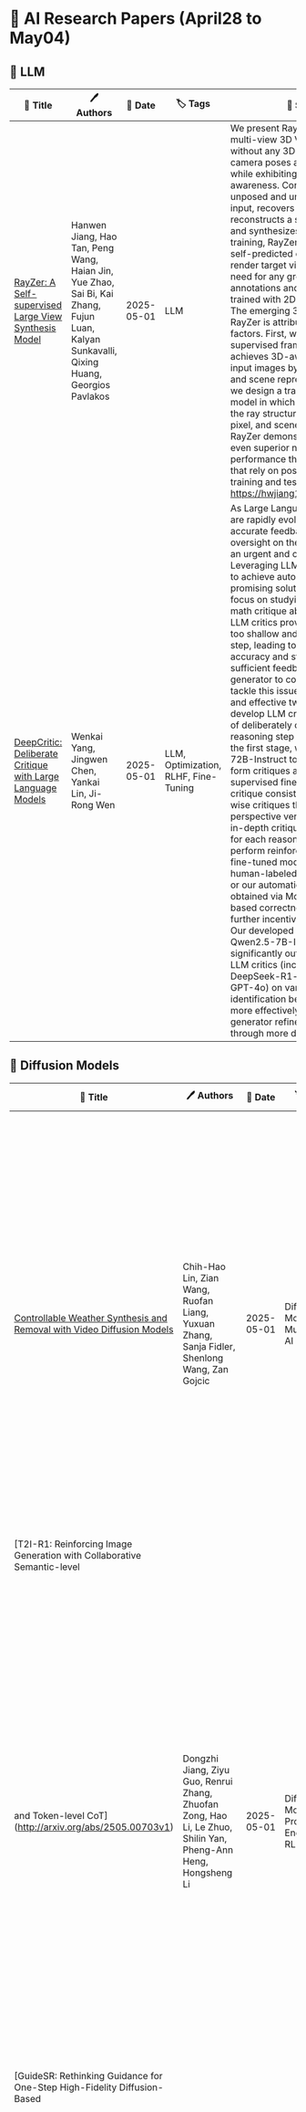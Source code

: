 # 📌 AI Research Papers (April28 to May04)

## 🔹 LLM

| 📄 Title | 🖊 Authors | 📅 Date | 🏷 Tags | 📜 Summary | 🔗 Link |
|---------|---------|---------|---------|---------|---------|
| [RayZer: A Self-supervised Large View Synthesis Model](http://arxiv.org/abs/2505.00702v1) | Hanwen Jiang, Hao Tan, Peng Wang, Haian Jin, Yue Zhao, Sai Bi, Kai Zhang, Fujun Luan, Kalyan Sunkavalli, Qixing Huang, Georgios Pavlakos | 2025-05-01 | LLM | We present RayZer, a self-supervised multi-view 3D Vision model trained without any 3D supervision, i.e., camera poses and scene geometry, while exhibiting emerging 3D awareness. Concretely, RayZer takes unposed and uncalibrated images as input, recovers camera parameters, reconstructs a scene representation, and synthesizes novel views. During training, RayZer relies solely on its self-predicted camera poses to render target views, eliminating the need for any ground-truth camera annotations and allowing RayZer to be trained with 2D image supervision. The emerging 3D awareness of RayZer is attributed to two key factors. First, we design a self-supervised framework, which achieves 3D-aware auto-encoding of input images by disentangling camera and scene representations. Second, we design a transformer-based model in which the only 3D prior is the ray structure, connecting camera, pixel, and scene simultaneously. RayZer demonstrates comparable or even superior novel view synthesis performance than ``oracle'' methods that rely on pose annotations in both training and testing. Project: https://hwjiang1510.github.io/RayZer/ | [🔗 Paper](http://arxiv.org/abs/2505.00702v1) |
| [DeepCritic: Deliberate Critique with Large Language Models](http://arxiv.org/abs/2505.00662v1) | Wenkai Yang, Jingwen Chen, Yankai Lin, Ji-Rong Wen | 2025-05-01 | LLM, Optimization, RLHF, Fine-Tuning | As Large Language Models (LLMs) are rapidly evolving, providing accurate feedback and scalable oversight on their outputs becomes an urgent and critical problem. Leveraging LLMs as critique models to achieve automated supervision is a promising solution. In this work, we focus on studying and enhancing the math critique ability of LLMs. Current LLM critics provide critiques that are too shallow and superficial on each step, leading to low judgment accuracy and struggling to offer sufficient feedback for the LLM generator to correct mistakes. To tackle this issue, we propose a novel and effective two-stage framework to develop LLM critics that are capable of deliberately critiquing on each reasoning step of math solutions. In the first stage, we utilize Qwen2.5-72B-Instruct to generate 4.5K long-form critiques as seed data for supervised fine-tuning. Each seed critique consists of deliberate step-wise critiques that includes multi-perspective verifications as well as in-depth critiques of initial critiques for each reasoning step. Then, we perform reinforcement learning on the fine-tuned model with either existing human-labeled data from PRM800K or our automatically annotated data obtained via Monte Carlo sampling-based correctness estimation, to further incentivize its critique ability. Our developed critique model built on Qwen2.5-7B-Instruct not only significantly outperforms existing LLM critics (including the same-sized DeepSeek-R1-distill models and GPT-4o) on various error identification benchmarks, but also more effectively helps the LLM generator refine erroneous steps through more detailed feedback. | [🔗 Paper](http://arxiv.org/abs/2505.00662v1) |
## 🔹 Diffusion Models

| 📄 Title | 🖊 Authors | 📅 Date | 🏷 Tags | 📜 Summary | 🔗 Link |
|---------|---------|---------|---------|---------|---------|
| [Controllable Weather Synthesis and Removal with Video Diffusion Models](http://arxiv.org/abs/2505.00704v1) | Chih-Hao Lin, Zian Wang, Ruofan Liang, Yuxuan Zhang, Sanja Fidler, Shenlong Wang, Zan Gojcic | 2025-05-01 | Diffusion Models, Multimodal AI | Generating realistic and controllable weather effects in videos is valuable for many applications. Physics-based weather simulation requires precise reconstructions that are hard to scale to in-the-wild videos, while current video editing often lacks realism and control. In this work, we introduce WeatherWeaver, a video diffusion model that synthesizes diverse weather effects -- including rain, snow, fog, and clouds -- directly into any input video without the need for 3D modeling. Our model provides precise control over weather effect intensity and supports blending various weather types, ensuring both realism and adaptability. To overcome the scarcity of paired training data, we propose a novel data strategy combining synthetic videos, generative image editing, and auto-labeled real-world videos. Extensive evaluations show that our method outperforms state-of-the-art methods in weather simulation and removal, providing high-quality, physically plausible, and scene-identity-preserving results over various real-world videos. | [🔗 Paper](http://arxiv.org/abs/2505.00704v1) |
| [T2I-R1: Reinforcing Image Generation with Collaborative Semantic-level
  and Token-level CoT](http://arxiv.org/abs/2505.00703v1) | Dongzhi Jiang, Ziyu Guo, Renrui Zhang, Zhuofan Zong, Hao Li, Le Zhuo, Shilin Yan, Pheng-Ann Heng, Hongsheng Li | 2025-05-01 | Diffusion Models, Prompt Engineering, RLHF | Recent advancements in large language models have demonstrated how chain-of-thought (CoT) and reinforcement learning (RL) can improve performance. However, applying such reasoning strategies to the visual generation domain remains largely unexplored. In this paper, we present T2I-R1, a novel reasoning-enhanced text-to-image generation model, powered by RL with a bi-level CoT reasoning process. Specifically, we identify two levels of CoT that can be utilized to enhance different stages of generation: (1) the semantic-level CoT for high-level planning of the prompt and (2) the token-level CoT for low-level pixel processing during patch-by-patch generation. To better coordinate these two levels of CoT, we introduce BiCoT-GRPO with an ensemble of generation rewards, which seamlessly optimizes both generation CoTs within the same training step. By applying our reasoning strategies to the baseline model, Janus-Pro, we achieve superior performance with 13% improvement on T2I-CompBench and 19% improvement on the WISE benchmark, even surpassing the state-of-the-art model FLUX.1. Code is available at: https://github.com/CaraJ7/T2I-R1 | [🔗 Paper](http://arxiv.org/abs/2505.00703v1) |
| [GuideSR: Rethinking Guidance for One-Step High-Fidelity Diffusion-Based
  Super-Resolution](http://arxiv.org/abs/2505.00687v1) | Aditya Arora, Zhengzhong Tu, Yufei Wang, Ruizheng Bai, Jian Wang, Sizhuo Ma | 2025-05-01 | Diffusion Models | In this paper, we propose GuideSR, a novel single-step diffusion-based image super-resolution (SR) model specifically designed to enhance image fidelity. Existing diffusion-based SR approaches typically adapt pre-trained generative models to image restoration tasks by adding extra conditioning on a VAE-downsampled representation of the degraded input, which often compromises structural fidelity. GuideSR addresses this limitation by introducing a dual-branch architecture comprising: (1) a Guidance Branch that preserves high-fidelity structures from the original-resolution degraded input, and (2) a Diffusion Branch, which a pre-trained latent diffusion model to enhance perceptual quality. Unlike conventional conditioning mechanisms, our Guidance Branch features a tailored structure for image restoration tasks, combining Full Resolution Blocks (FRBs) with channel attention and an Image Guidance Network (IGN) with guided attention. By embedding detailed structural information directly into the restoration pipeline, GuideSR produces sharper and more visually consistent results. Extensive experiments on benchmark datasets demonstrate that GuideSR achieves state-of-the-art performance while maintaining the low computational cost of single-step approaches, with up to 1.39dB PSNR gain on challenging real-world datasets. Our approach consistently outperforms existing methods across various reference-based metrics including PSNR, SSIM, LPIPS, DISTS and FID, further representing a practical advancement for real-world image restoration. | [🔗 Paper](http://arxiv.org/abs/2505.00687v1) |
| [The local coupling of noise technique and its application to lower error
  bounds for strong approximation of SDEs with irregular coefficients](http://arxiv.org/abs/2505.00656v1) | Simon Ellinger | 2025-05-01 | Diffusion Models | In recent years, interest in approximation methods for stochastic differential equations (SDEs) with non-Lipschitz continuous coefficients has increased. We show lower bounds for the $L^p$-error of such methods in the case of approximation at a single point in time or globally in time. On the one hand, we show that for a large class of piecewise Lipschitz continuous drifts and non-additive diffusions the best possible $L^p$-error rate for final time approximation that can be achieved by any method based on finitely many evaluations of the driving Brownian motion is at most $3/4$, which was previously known only for additive diffusions. Moreover, we show that the best $L^p$-error rate for global approximation that can be achieved by any method based on finitely many evaluations of the driving Brownian motion is at most $1/2$ when the drift is locally bounded and the diffusion is locally Lipschitz continuous.   For the derivation of the lower bounds we introduce a new method of proof: the local coupling of noise technique. Using this technique when approximating a solution $X$ of the SDE at the final time, a lower bound for the $L^p$-error of any approximation method based on evaluations of the driving Brownian motion at the points $t_1 < \dots < t_n$ can be determined by the $L^p$-distances of solutions of the same SDE on $[t_{i-1}, t_i]$ with initial values $X_{t_{i-1}}$ and driving Brownian motions that are coupled at $t_{i-1}, t_i$ and independent, conditioned on the values of the Brownian motion at $t_{i-1}, t_i$. | [🔗 Paper](http://arxiv.org/abs/2505.00656v1) |
## 🔹 Multimodal AI

| 📄 Title | 🖊 Authors | 📅 Date | 🏷 Tags | 📜 Summary | 🔗 Link |
|---------|---------|---------|---------|---------|---------|
| [Robotic Visual Instruction](http://arxiv.org/abs/2505.00693v1) | Yanbang Li, Ziyang Gong, Haoyang Li, Haoyang Li, Xiaoqi Huang, Haolan Kang, Guangping Bai, Xianzheng Ma | 2025-05-01 | Multimodal AI | Recently, natural language has been the primary medium for human-robot interaction. However, its inherent lack of spatial precision for robotic control introduces challenges such as ambiguity and verbosity. To address these limitations, we introduce the Robotic Visual Instruction (RoVI), a novel paradigm to guide robotic tasks through an object-centric, hand-drawn symbolic representation. RoVI effectively encodes spatial-temporal information into human-interpretable visual instructions through 2D sketches, utilizing arrows, circles, colors, and numbers to direct 3D robotic manipulation. To enable robots to understand RoVI better and generate precise actions based on RoVI, we present Visual Instruction Embodied Workflow (VIEW), a pipeline formulated for RoVI-conditioned policies. This approach leverages Vision-Language Models (VLMs) to interpret RoVI inputs, decode spatial and temporal constraints from 2D pixel space via keypoint extraction, and then transform them into executable 3D action sequences. We additionally curate a specialized dataset of 15K instances to fine-tune small VLMs for edge deployment, enabling them to effectively learn RoVI capabilities. Our approach is rigorously validated across 11 novel tasks in both real and simulated environments, demonstrating significant generalization capability. Notably, VIEW achieves an 87.5% success rate in real-world scenarios involving unseen tasks that feature multi-step actions, with disturbances, and trajectory-following requirements. Code and Datasets in this paper will be released soon. | [🔗 Paper](http://arxiv.org/abs/2505.00693v1) |
## 🔹 Optimization

| 📄 Title | 🖊 Authors | 📅 Date | 🏷 Tags | 📜 Summary | 🔗 Link |
|---------|---------|---------|---------|---------|---------|
| [Physical Limits and Optimal Synthesis of Beyond Diagonal Anomalous
  Scatterers](http://arxiv.org/abs/2505.00691v1) | Mats Gustafsson | 2025-05-01 | Optimization | Realizing metasurfaces for anomalous scattering is fundamental to designing reflector arrays, reconfigurable intelligent surfaces, and metasurface antennas. However, the basic cost of steering scattering into non-specular directions is not fully understood. This paper derives tight physical bounds on anomalous scattering using antenna array systems equipped with non-local matching networks. The matching networks are explicitly synthesized based on the solutions of the optimization problems that define these bounds. Furthermore, we analyze fundamental limits for metasurface antennas implemented with metallic and dielectric materials exhibiting minimal loss within a finite design region. The results reveal a typical 6dB reduction in bistatic radar cross section (RCS) in anomalous directions compared to the forward direction. Numerical examples complement the theory and illustrate the inherent cost of achieving anomalous scattering relative to forward or specular scattering for canonical configurations. | [🔗 Paper](http://arxiv.org/abs/2505.00691v1) |
| [Multi-Constraint Safe Reinforcement Learning via Closed-form Solution
  for Log-Sum-Exp Approximation of Control Barrier Functions](http://arxiv.org/abs/2505.00671v1) | Chenggang Wang, Xinyi Wang, Yutong Dong, Lei Song, Xinping Guan | 2025-05-01 | Optimization, RLHF | The safety of training task policies and their subsequent application using reinforcement learning (RL) methods has become a focal point in the field of safe RL. A central challenge in this area remains the establishment of theoretical guarantees for safety during both the learning and deployment processes. Given the successful implementation of Control Barrier Function (CBF)-based safety strategies in a range of control-affine robotic systems, CBF-based safe RL demonstrates significant promise for practical applications in real-world scenarios. However, integrating these two approaches presents several challenges. First, embedding safety optimization within the RL training pipeline requires that the optimization outputs be differentiable with respect to the input parameters, a condition commonly referred to as differentiable optimization, which is non-trivial to solve. Second, the differentiable optimization framework confronts significant efficiency issues, especially when dealing with multi-constraint problems. To address these challenges, this paper presents a CBF-based safe RL architecture that effectively mitigates the issues outlined above. The proposed approach constructs a continuous AND logic approximation for the multiple constraints using a single composite CBF. By leveraging this approximation, a close-form solution of the quadratic programming is derived for the policy network in RL, thereby circumventing the need for differentiable optimization within the end-to-end safe RL pipeline. This strategy significantly reduces computational complexity because of the closed-form solution while maintaining safety guarantees. Simulation results demonstrate that, in comparison to existing approaches relying on differentiable optimization, the proposed method significantly reduces training computational costs while ensuring provable safety throughout the training process. | [🔗 Paper](http://arxiv.org/abs/2505.00671v1) |
| [TumorTwin: A python framework for patient-specific digital twins in
  oncology](http://arxiv.org/abs/2505.00670v1) | Michael Kapteyn, Anirban Chaudhuri, Ernesto A. B. F. Lima, Graham Pash, Rafael Bravo, Karen Willcox, Thomas E. Yankeelov, David A. Hormuth II | 2025-05-01 | Optimization | Background: Advances in the theory and methods of computational oncology have enabled accurate characterization and prediction of tumor growth and treatment response on a patient-specific basis. This capability can be integrated into a digital twin framework in which bi-directional data-flow between the physical tumor and the digital tumor facilitate dynamic model re-calibration, uncertainty quantification, and clinical decision-support via recommendation of optimal therapeutic interventions. However, many digital twin frameworks rely on bespoke implementations tailored to each disease site, modeling choice, and algorithmic implementation.   Findings: We present TumorTwin, a modular software framework for initializing, updating, and leveraging patient-specific cancer tumor digital twins. TumorTwin is publicly available as a Python package, with associated documentation, datasets, and tutorials. Novel contributions include the development of a patient-data structure adaptable to different disease sites, a modular architecture to enable the composition of different data, model, solver, and optimization objects, and CPU- or GPU-parallelized implementations of forward model solves and gradient computations. We demonstrate the functionality of TumorTwin via an in silico dataset of high-grade glioma growth and response to radiation therapy.   Conclusions: The TumorTwin framework enables rapid prototyping and testing of image-guided oncology digital twins. This allows researchers to systematically investigate different models, algorithms, disease sites, or treatment decisions while leveraging robust numerical and computational infrastructure. | [🔗 Paper](http://arxiv.org/abs/2505.00670v1) |
| [Deep Reinforcement Learning for Urban Air Quality Management:
  Multi-Objective Optimization of Pollution Mitigation Booth Placement in
  Metropolitan Environments](http://arxiv.org/abs/2505.00668v1) | Kirtan Rajesh, Suvidha Rupesh Kumar | 2025-05-01 | Optimization, RLHF, Training & Evaluation | Urban air pollution remains a pressing global concern, particularly in densely populated and traffic-intensive metropolitan areas like Delhi, where exposure to harmful pollutants severely impacts public health. Delhi, being one of the most polluted cities globally, experiences chronic air quality issues due to vehicular emissions, industrial activities, and construction dust, which exacerbate its already fragile atmospheric conditions. Traditional pollution mitigation strategies, such as static air purifying installations, often fail to maximize their impact due to suboptimal placement and limited adaptability to dynamic urban environments. This study presents a novel deep reinforcement learning (DRL) framework to optimize the placement of air purification booths to improve the air quality index (AQI) in the city of Delhi. We employ Proximal Policy Optimization (PPO), a state-of-the-art reinforcement learning algorithm, to iteratively learn and identify high-impact locations based on multiple spatial and environmental factors, including population density, traffic patterns, industrial influence, and green space constraints. Our approach is benchmarked against conventional placement strategies, including random and greedy AQI-based methods, using multi-dimensional performance evaluation metrics such as AQI improvement, spatial coverage, population and traffic impact, and spatial entropy. Experimental results demonstrate that the RL-based approach outperforms baseline methods by achieving a balanced and effective distribution of air purification infrastructure. Notably, the DRL framework achieves an optimal trade-off between AQI reduction and high-coverage deployment, ensuring equitable environmental benefits across urban regions. The findings underscore the potential of AI-driven spatial optimization in advancing smart city initiatives and data-driven urban air quality management. | [🔗 Paper](http://arxiv.org/abs/2505.00668v1) |
| [Wasserstein Policy Optimization](http://arxiv.org/abs/2505.00663v1) | David Pfau, Ian Davies, Diana Borsa, Joao G. M. Araujo, Brendan Tracey, Hado van Hasselt | 2025-05-01 | Optimization, RLHF | We introduce Wasserstein Policy Optimization (WPO), an actor-critic algorithm for reinforcement learning in continuous action spaces. WPO can be derived as an approximation to Wasserstein gradient flow over the space of all policies projected into a finite-dimensional parameter space (e.g., the weights of a neural network), leading to a simple and completely general closed-form update. The resulting algorithm combines many properties of deterministic and classic policy gradient methods. Like deterministic policy gradients, it exploits knowledge of the gradient of the action-value function with respect to the action. Like classic policy gradients, it can be applied to stochastic policies with arbitrary distributions over actions -- without using the reparameterization trick. We show results on the DeepMind Control Suite and a magnetic confinement fusion task which compare favorably with state-of-the-art continuous control methods. | [🔗 Paper](http://arxiv.org/abs/2505.00663v1) |
| [On the generalization of language models from in-context learning and
  finetuning: a controlled study](http://arxiv.org/abs/2505.00661v1) | Andrew K. Lampinen, Arslan Chaudhry, Stephanie C. Y. Chan, Cody Wild, Diane Wan, Alex Ku, Jörg Bornschein, Razvan Pascanu, Murray Shanahan, James L. McClelland | 2025-05-01 | Optimization, Training & Evaluation | Large language models exhibit exciting capabilities, yet can show surprisingly narrow generalization from finetuning -- from failing to generalize to simple reversals of relations they are trained on, to missing logical deductions that can be made from trained information. These failures to generalize from fine-tuning can hinder practical application of these models. However, language models' in-context learning shows different inductive biases, and can generalize better in some of these cases. Here, we explore these differences in generalization between in-context- and fine-tuning-based learning. To do so, we constructed several novel datasets to evaluate and improve models' ability to generalize from finetuning data. The datasets are constructed to isolate the knowledge in the dataset from that in pretraining, to create clean tests of generalization. We expose pretrained large models to controlled subsets of the information in these datasets -- either in context, or through fine-tuning -- and evaluate their performance on test sets that require various types of generalization. We find overall that in data-matched settings, in-context learning can generalize more flexibly than fine-tuning (though we also find some qualifications of prior findings, such as cases when fine-tuning can generalize to reversals embedded in a larger structure of knowledge). We build on these findings to propose a method to enable improved generalization from fine-tuning: adding in-context inferences to finetuning data. We show that this method improves generalization across various splits of our datasets and other benchmarks. Our results have implications for understanding the inductive biases of different modes of learning in language models, and practically improving their performance. | [🔗 Paper](http://arxiv.org/abs/2505.00661v1) |
| [RIS Partitioning and User Clustering for Resilient Non-Orthogonal
  Multiple Access UAV Networks](http://arxiv.org/abs/2505.00658v1) | Mohammed Saif, Shahrokh Valaee | 2025-05-01 | Optimization | The integration of reconfigurable intelligent surfaces (RISs) and unmanned aerial vehicles (UAVs) has emerged as a promising solution for enhancing connectivity in future wireless networks. This paper designs well-connected and resilient UAV networks by deploying and virtually partitioning multiple RISs to create multiple RIS-aided links, focusing on a link-layer perspective. The RIS-aided links are created to connect user equipment (UE) to blocked and reliable UAVs, where multiple UEs can transmit to same UAV via RIS using non-orthogonal multiple access (NOMA), granting access to UEs and maximizing network connectivity. We first derive exact and approximated closed-form expressions for signal-to-interference plus noise ratio (SINR) based on aligned and non-aligned RIS-aided beams. Then, we propose to formulate the problem of maximizing network connectivity that jointly considers (i) UE NOMA clustering, (ii) RIS-aided link selection, and (ii) virtual RIS partitioning. This problem is a computationally expensive combinatorial optimization. To tackle this problem, a two-step iterative approach, called RIS-aided NOMA, is proposed. In the first step, the UEs are clustered to the RISs according to their channel gains, while UAVs are associated to those generated clusters based on their reliability, which measures the criticality of UAVs. The second step optimally partitions the RISs to support each of the cluster members. In this step, we derive the closed-form equations for the optimal partitioning of RISs within the clusters. Simulation results demonstrate that the proposed RIS-aided NOMA yields a gain of 30% to 40%, respectively, compared to UAV traditional scheme. The finding emphasizes the potential of integrating RIS with UAV communications as a robust and reliable connectivity solution for future wireless communication systems. | [🔗 Paper](http://arxiv.org/abs/2505.00658v1) |
## 🔹 Scaling Laws

| 📄 Title | 🖊 Authors | 📅 Date | 🏷 Tags | 📜 Summary | 🔗 Link |
|---------|---------|---------|---------|---------|---------|
| [Visual Test-time Scaling for GUI Agent Grounding](http://arxiv.org/abs/2505.00684v1) | Tiange Luo, Lajanugen Logeswaran, Justin Johnson, Honglak Lee | 2025-05-01 | Scaling Laws | We introduce RegionFocus, a visual test-time scaling approach for Vision Language Model Agents. Understanding webpages is challenging due to the visual complexity of GUI images and the large number of interface elements, making accurate action selection difficult. Our approach dynamically zooms in on relevant regions, reducing background clutter and improving grounding accuracy. To support this process, we propose an image-as-map mechanism that visualizes key landmarks at each step, providing a transparent action record and enables the agent to effectively choose among action candidates. Even with a simple region selection strategy, we observe significant performance gains of 28+\% on Screenspot-pro and 24+\% on WebVoyager benchmarks on top of two state-of-the-art open vision language model agents, UI-TARS and Qwen2.5-VL, highlighting the effectiveness of visual test-time scaling in interactive settings. We achieve a new state-of-the-art grounding performance of 61.6\% on the ScreenSpot-Pro benchmark by applying RegionFocus to a Qwen2.5-VL-72B model. Our code will be released publicly at https://github.com/tiangeluo/RegionFocus. | [🔗 Paper](http://arxiv.org/abs/2505.00684v1) |
## 🔹 Training & Evaluation

| 📄 Title | 🖊 Authors | 📅 Date | 🏷 Tags | 📜 Summary | 🔗 Link |
|---------|---------|---------|---------|---------|---------|
| [Comprehensive Study on Heisenberg-limited Quantum Algorithms for
  Multiple Observables Estimation](http://arxiv.org/abs/2505.00698v2) | Yuki Koizumi, Kaito Wada, Wataru Mizukami, Nobuyuki Yoshioka | 2025-05-01 | Training & Evaluation, Scaling Laws | In the accompanying paper of arXiv:2505.00697, we have presented a generalized scheme of adaptive quantum gradient estimation (QGE) algorithm, and further proposed two practical variants which not only achieve doubly quantum enhancement in query complexity regarding estimation precision and number of observables, but also enable minimal cost to estimate $k$-RDMs in fermionic systems among existing quantum algorithms. Here, we provide full descriptions on the algorithm, and provide theoretical guarantee for the estimation precision in terms of the root mean squared error. Furthermore, we analyze the performance of the quantum amplitude estimation algorithm, another variant of the Heisenberg-limited scaling algorithm, and show how the estimation error is minimized under the circuit structure that resembles the phase estimation algorithm. We finally describe the details for the numerical evaluation of the query complexity of the Heisenberg-limited algorithms and sampling-based methods to make a thorough comparison in the task of estimating fermionic $k$-RDMs. | [🔗 Paper](http://arxiv.org/abs/2505.00698v2) |
## 🔹 Model Evaluation

| 📄 Title | 🖊 Authors | 📅 Date | 🏷 Tags | 📜 Summary | 🔗 Link |
|---------|---------|---------|---------|---------|---------|
| [MINERVA: Evaluating Complex Video Reasoning](http://arxiv.org/abs/2505.00681v1) | Arsha Nagrani, Sachit Menon, Ahmet Iscen, Shyamal Buch, Ramin Mehran, Nilpa Jha, Anja Hauth, Yukun Zhu, Carl Vondrick, Mikhail Sirotenko, Cordelia Schmid, Tobias Weyand | 2025-05-01 | Model Evaluation, Training & Evaluation, Multimodal AI | Multimodal LLMs are turning their focus to video benchmarks, however most video benchmarks only provide outcome supervision, with no intermediate or interpretable reasoning steps. This makes it challenging to assess if models are truly able to combine perceptual and temporal information to reason about videos, or simply get the correct answer by chance or by exploiting linguistic biases. To remedy this, we provide a new video reasoning dataset called MINERVA for modern multimodal models. Each question in the dataset comes with 5 answer choices, as well as detailed, hand-crafted reasoning traces. Our dataset is multimodal, diverse in terms of video domain and length, and consists of complex multi-step questions. Extensive benchmarking shows that our dataset provides a challenge for frontier open-source and proprietary models. We perform fine-grained error analysis to identify common failure modes across various models, and create a taxonomy of reasoning errors. We use this to explore both human and LLM-as-a-judge methods for scoring video reasoning traces, and find that failure modes are primarily related to temporal localization, followed by visual perception errors, as opposed to logical or completeness errors. The dataset, along with questions, answer candidates and reasoning traces will be publicly available under https://github.com/google-deepmind/neptune?tab=readme-ov-file\#minerva. | [🔗 Paper](http://arxiv.org/abs/2505.00681v1) |
## 🔹 Responsible AI

| 📄 Title | 🖊 Authors | 📅 Date | 🏷 Tags | 📜 Summary | 🔗 Link |
|---------|---------|---------|---------|---------|---------|
| [On the Importance of Gaussianizing Representations](http://arxiv.org/abs/2505.00685v1) | Daniel Eftekhari, Vardan Papyan | 2025-05-01 | Responsible AI, Model Evaluation | The normal distribution plays a central role in information theory - it is at the same time the best-case signal and worst-case noise distribution, has the greatest representational capacity of any distribution, and offers an equivalence between uncorrelatedness and independence for joint distributions. Accounting for the mean and variance of activations throughout the layers of deep neural networks has had a significant effect on facilitating their effective training, but seldom has a prescription for precisely what distribution these activations should take, and how this might be achieved, been offered. Motivated by the information-theoretic properties of the normal distribution, we address this question and concurrently present normality normalization: a novel normalization layer which encourages normality in the feature representations of neural networks using the power transform and employs additive Gaussian noise during training. Our experiments comprehensively demonstrate the effectiveness of normality normalization, in regards to its generalization performance on an array of widely used model and dataset combinations, its strong performance across various common factors of variation such as model width, depth, and training minibatch size, its suitability for usage wherever existing normalization layers are conventionally used, and as a means to improving model robustness to random perturbations. | [🔗 Paper](http://arxiv.org/abs/2505.00685v1) |
| [Linear Parameter Varying Attitude Control For CubeSats Using
  Electrospray Thrusters](http://arxiv.org/abs/2505.00677v1) | Felix Biertümpfel, Emily Burgin, Hanna-Lee Harjono, Paulo Lozano, Harald Pfifer | 2025-05-01 | Responsible AI, Model Evaluation | This paper proposes the design of a single linear parameter-varying (LPV) controller for the attitude control of CubeSats using electro spray thrusters. CubeSat attitude control based on electro spray thrusters faces two main challenges. Firstly, the thruster can only generate a small control torque leading to easily saturating the actuation system. Secondly, CubeSats need to operate multiple different maneuvers from large to small slews to pointing tasks. LPV control is ideally suitable to address these challenges. The proposed design follows a mixed-sensitivity control scheme. The parameter-varying weights depend on the attitude error and are derived from the performance and robustness requirements of individual typical CubeSat maneuvers. The controller is synthesized by minimizing the induced L2-norm of the closed-loop interconnections between the controller and weighted plant. The performance and robustness of the controller is demonstrated on a simulation of the MIT Space Propulsion Lab's Magnetic Levitation CubeSat Testbed. | [🔗 Paper](http://arxiv.org/abs/2505.00677v1) |
| [Joint inference for gravitational wave signals and glitches using a
  data-informed glitch model](http://arxiv.org/abs/2505.00657v1) | Ann-Kristin Malz, John Veitch | 2025-05-01 | Responsible AI, Model Evaluation | Gravitational wave data are often contaminated by non-Gaussian noise transients, glitches, which can bias the inference of astrophysical signal parameters. Traditional approaches either subtract glitches in a pre-processing step, or a glitch model can be included from an agnostic wavelet basis (e.g. BayesWave). In this work, we introduce a machine-learning-based approach to build a parameterised model of glitches. We train a normalising flow on known glitches from the Gravity Spy catalogue, constructing an informative prior on the glitch model. By incorporating this model into the Bayesian inference analysis with Bilby, we estimate glitch and signal parameters simultaneously. We demonstrate the performance of our method through bias reduction, glitch identification and Bayesian model selection on real glitches. Our results show that this approach effectively removes glitches from the data, significantly improving source parameter estimation and reducing bias. | [🔗 Paper](http://arxiv.org/abs/2505.00657v1) |
## 🔹 Autonomous Agents

| 📄 Title | 🖊 Authors | 📅 Date | 🏷 Tags | 📜 Summary | 🔗 Link |
|---------|---------|---------|---------|---------|---------|
| [Towards Autonomous Micromobility through Scalable Urban Simulation](http://arxiv.org/abs/2505.00690v1) | Wayne Wu, Honglin He, Chaoyuan Zhang, Jack He, Seth Z. Zhao, Ran Gong, Quanyi Li, Bolei Zhou | 2025-05-01 | Autonomous Agents, Scaling Laws | Micromobility, which utilizes lightweight mobile machines moving in urban public spaces, such as delivery robots and mobility scooters, emerges as a promising alternative to vehicular mobility. Current micromobility depends mostly on human manual operation (in-person or remote control), which raises safety and efficiency concerns when navigating busy urban environments full of unpredictable obstacles and pedestrians. Assisting humans with AI agents in maneuvering micromobility devices presents a viable solution for enhancing safety and efficiency. In this work, we present a scalable urban simulation solution to advance autonomous micromobility. First, we build URBAN-SIM - a high-performance robot learning platform for large-scale training of embodied agents in interactive urban scenes. URBAN-SIM contains three critical modules: Hierarchical Urban Generation pipeline, Interactive Dynamics Generation strategy, and Asynchronous Scene Sampling scheme, to improve the diversity, realism, and efficiency of robot learning in simulation. Then, we propose URBAN-BENCH - a suite of essential tasks and benchmarks to gauge various capabilities of the AI agents in achieving autonomous micromobility. URBAN-BENCH includes eight tasks based on three core skills of the agents: Urban Locomotion, Urban Navigation, and Urban Traverse. We evaluate four robots with heterogeneous embodiments, such as the wheeled and legged robots, across these tasks. Experiments on diverse terrains and urban structures reveal each robot's strengths and limitations. | [🔗 Paper](http://arxiv.org/abs/2505.00690v1) |
## 🔹 Security & Adversarial ML

| 📄 Title | 🖊 Authors | 📅 Date | 🏷 Tags | 📜 Summary | 🔗 Link |
|---------|---------|---------|---------|---------|---------|
| [The Architecture Tradeoff and Risk Analysis Framework (ATRAF): A Unified
  Approach for Evaluating Software Architectures, Reference Architectures, and
  Architectural Frameworks](http://arxiv.org/abs/2505.00688v1) | Amine Ben Hassouna | 2025-05-01 | Security & Adversarial ML, Training & Evaluation | Modern software systems are guided by hierarchical architectural concepts -- software architectures, reference architectures, and architectural frameworks -- each operating at a distinct level of abstraction. These artifacts promote reuse, scalability, and consistency, but also embed tradeoffs that shape critical quality attributes such as modifiability, performance, and security. Existing evaluation methods, such as the Architecture Tradeoff Analysis Method (ATAM), focus on system-specific architectures and are not designed to address the broader generality and variability of higher-level architectural forms. To close this gap, we introduce the Architecture Tradeoff and Risk Analysis Framework (ATRAF) -- a unified, scenario-driven framework for evaluating tradeoffs and risks across architectural levels. ATRAF encompasses three methods: the Architecture Tradeoff and Risk Analysis Method (ATRAM), extending ATAM with enhanced risk identification for concrete systems; the Reference Architecture Tradeoff and Risk Analysis Method (RATRAM), adapting ATRAM to the evaluation of domain-level reference architectures; and the Architectural Framework Tradeoff and Risk Analysis Method (AFTRAM), supporting the evaluation of architectural frameworks that guide entire system families. All three methods follow an iterative spiral process that enables the identification of sensitivities, tradeoffs, and risks while supporting continuous refinement of architectural artifacts. We demonstrate ATRAF through progressively abstracted examples derived from the Remote Temperature Sensor (RTS) case, originally introduced in the ATAM literature. ATRAF equips architects, reference modelers, and framework designers with a practical, systematic approach for analyzing design alternatives and managing quality attribute tradeoffs early in the lifecycle and across all levels of architectural abstraction. | [🔗 Paper](http://arxiv.org/abs/2505.00688v1) |
| [Key exchange protocol based on circulant matrix action over
  congruence-simple semiring](http://arxiv.org/abs/2505.00664v1) | Alvaro Otero Sanchez | 2025-05-01 | Security & Adversarial ML | We present a new key exchange protocol based on circulant matrices acting on matrices over a congruence-simple semiring. We describe how to compute matrices with the necessary properties for the implementation of the protocol. Additionally, we provide an analysis of its computational cost and its security against known attacks. | [🔗 Paper](http://arxiv.org/abs/2505.00664v1) |
## 🔹 General AI

| 📄 Title | 🖊 Authors | 📅 Date | 🏷 Tags | 📜 Summary | 🔗 Link |
|---------|---------|---------|---------|---------|---------|
| [A log-depth in-place quantum Fourier transform that rarely needs
  ancillas](http://arxiv.org/abs/2505.00701v1) | Gregory D. Kahanamoku-Meyer, John Blue, Thiago Bergamaschi, Craig Gidney, Isaac L. Chuang | 2025-05-01 | General AI | When designing quantum circuits for a given unitary, it can be much cheaper to achieve a good approximation on most inputs than on all inputs. In this work we formalize this idea, and propose that such "optimistic quantum circuits" are often sufficient in the context of larger quantum algorithms. For the rare algorithm in which a subroutine needs to be a good approximation on all inputs, we provide a reduction which transforms optimistic circuits into general ones. Applying these ideas, we build an optimistic circuit for the in-place quantum Fourier transform (QFT). Our circuit has depth $O(\log (n / \epsilon))$ for tunable error parameter $\epsilon$, uses $n$ total qubits, i.e. no ancillas, is logarithmically local for input qubits arranged in 1D, and is measurement-free. The circuit's error is bounded by $\epsilon$ on all input states except an $O(\epsilon)$-sized fraction of the Hilbert space. The circuit is also rather simple and thus may be practically useful. Combined with recent QFT-based fast arithmetic constructions [arXiv:2403.18006], the optimistic QFT yields factoring circuits of nearly linear depth using only $2n + O(n/\log n)$ total qubits. Applying our reduction technique, we also construct the first approximate QFT to achieve the asymptotically optimal depth of $O(\log (n/\epsilon))$ with a sublinear number of ancilla qubits, well-controlled error on all inputs, and no intermediate measurements. | [🔗 Paper](http://arxiv.org/abs/2505.00701v1) |
| [Luminosity Function of collapsar Gamma-Ray Bursts:the Progenitor of Long
  Gamma-Ray Bursts Is Not Singular](http://arxiv.org/abs/2505.00700v1) | Yan-Kun Qu, Zhong-Xiao Man, Shuang-Xi Yi, Yu-Peng Yang | 2025-05-01 | General AI | Gamma-ray bursts (GRBs) are powerful probes of the high-redshift universe. However, the proportion of collapsar GRBs among long GRBs and their event rate relative to the star formation rate (SFR) remain contentious issues. We assume that long GRBs with $z\geq 2$ are all collapsar GRBs and construct the luminosity function using a high-redshift sample from the Swift satellite spanning 2004 to 2019. We model the luminosity function with a broken power-law form and consider three scenarios: no evolution, luminosity evolution, and density evolution. Our results are as follows: 1) The no-evolution model can be ruled out. 2) The fitting results indicate that to adequately explain the observations, a significant redshift evolution in either luminosity (evolution index $\delta = 1.54^{+0.21}_{-0.22}$) or density ($\delta = 2.09^{+0.29}_{-0.26}$) is required. This excludes the possibility that the evolution of long GRBs with redshift is due to contamination from non-collapsar GRBs. 3) The luminosity evolution model predicts that the number of collapsar GRBs with $z<2$ and $P \geq 1 \, \text{ph} \, \text{cm}^{-2} \, \text{s}^{-1}$ is 138.6, accounting for 82.5% of the observed long GRBs with $z<2$ and $P \geq 1 \, \text{ph} \, \text{cm}^{-2} \, \text{s}^{-1}$. The density evolution model predicts that the number of collapsar GRBs with $z<2$ and $P \geq 1 \, \text{ph} \, \text{cm}^{-2} \, \text{s}^{-1}$ is 80.2, accounting for 47.7% of the observation. Regardless of the model, a substantial portion of the long GRBs are not collapsar GRBs. | [🔗 Paper](http://arxiv.org/abs/2505.00700v1) |
| [Polynomial and rational matrices with the invariant rational functions
  and the four sequences of minimal indices prescribed](http://arxiv.org/abs/2505.00699v1) | Itziar Baragaña, Froilán M. Dopico, Silvia Marcaida, Alicia Roca | 2025-05-01 | General AI | The complete eigenstructure, or structural data, of a rational matrix $R(s)$ is comprised by its invariant rational functions, both finite and at infinity, which in turn determine its finite and infinite pole and zero structures, respectively, and by the minimal indices of its left and right null spaces. These quantities arise in many applications and have been thoroughly studied in numerous references. However, other two fundamental subspaces of $R(s)$ in contrast have received much less attention: the column and row spaces, which also have their associated minimal indices. This work solves the problems of finding necessary and sufficient conditions for the existence of rational matrices in two scenarios: (a) when the invariant rational functions and the minimal indices of the column and row spaces are prescribed, and (b) when the complete eigenstructure together with the minimal indices of the column and row spaces are prescribed. The particular, but extremely important, cases of these problems for polynomial matrices are solved first and are the main tool for solving the general problems. The results in this work complete and non-trivially extend the necessary and sufficient conditions recently obtained for the existence of polynomial and rational matrices when only the complete eigenstructure is prescribed. | [🔗 Paper](http://arxiv.org/abs/2505.00699v1) |
| [Faster Quantum Algorithm for Multiple Observables Estimation in
  Fermionic Problems](http://arxiv.org/abs/2505.00697v2) | Yuki Koizumi, Kaito Wada, Wataru Mizukami, Nobuyuki Yoshioka | 2025-05-01 | General AI | Achieving quantum advantage in efficiently estimating collective properties of quantum many-body systems remains a fundamental goal in quantum computing. While the quantum gradient estimation (QGE) algorithm has been shown to achieve doubly quantum enhancement in the precision and the number of observables, it remains unclear whether one benefits in practical applications. In this work, we present a generalized framework of adaptive QGE algorithm, and further propose two variants which enable us to estimate the collective properties of fermionic systems using the smallest cost among existing quantum algorithms. The first method utilizes the symmetry inherent in the target state, and the second method enables estimation in a single-shot manner using the parallel scheme. We show that our proposal offers a quadratic speedup compared with prior QGE algorithms in the task of fermionic partial tomography for systems with limited particle numbers. Furthermore, we provide the numerical demonstration that, for a problem of estimating fermionic 2-RDMs, our proposals improve the number of queries to the target state preparation oracle by a factor of 100 for the nitrogenase FeMo cofactor and by a factor of 500 for Fermi-Hubbard model of 100 sites. | [🔗 Paper](http://arxiv.org/abs/2505.00697v2) |
| [On the Beilinson-Bloch conjecture over function fields](http://arxiv.org/abs/2505.00696v1) | Matt Broe | 2025-05-01 | General AI | Let k be a field and X a smooth projective variety over k. When k is a number field, the Beilinson--Bloch conjecture relates the ranks of the Chow groups of X to the order of vanishing of certain L-functions. We consider the same conjecture when k is a global function field, and give a criterion for the conjecture to hold for X, extending an earlier result of Jannsen. As an application, we provide a new proof of a theorem of Geisser connecting the Tate conjecture over finite fields and the Birch and Swinnerton-Dyer conjecture over function fields. We then prove the Tate conjecture for a product of a smooth projective curve with a power of a CM elliptic curve over any finitely generated field, and thus deduce special cases of the Beilinson--Bloch conjecture. In the process we obtain a conditional answer to a question of Moonen on the Chow groups of powers of ordinary CM elliptic curves over arbitrary fields. | [🔗 Paper](http://arxiv.org/abs/2505.00696v1) |
| [Simple Holography in General Spacetimes](http://arxiv.org/abs/2505.00695v1) | Raphael Bousso, Elisa Tabor | 2025-05-01 | General AI | The simple or "outermost" wedge in AdS is the portion of the entanglement wedge that can be reconstructed with sub-exponential effort from CFT data. Here we furnish a definition in arbitrary spacetimes: given an input wedge $a$ analogous to a CFT boundary region, the simple wedge $z(a)$ is the largest wedge accessible by a "zigzag," a certain sequence of antinormal light-sheets. We show that $z(a)$ is a throat, and that it is contained in every other throat. This implies that $z(a)$ is unique; that it is contained in the generalized entanglement wedge; and that it reduces to the AdS prescription as a special case.   The zigzag explicitly constructs a preferred Cauchy slice that renders the simple wedge accessible from $a$; thus it adds a novel structure even in AdS. So far, no spacelike construction is known to reproduce these results, even in time-symmetric settings. This may have implications for the modeling of holographic encoding by tensor networks. | [🔗 Paper](http://arxiv.org/abs/2505.00695v1) |
| [What is the Hierarchy Problem?](http://arxiv.org/abs/2505.00694v1) | Michael E. Peskin | 2025-05-01 | General AI | Is there a Hierarchy Problem? If so, what, exactly, is the problem? Almost every theorist has a personal answer to these questions. In this article, I give my answers. I will explain that the Hierarchy Problem is not a formal problem but rather our ignorance of a crucial physics explanation -- the explanation of the nature of the Higgs boson. Without the solution to this problem, we cannot make progress on the major questions of our field. | [🔗 Paper](http://arxiv.org/abs/2505.00694v1) |
| [Multi-wavelength JWST observations of (3200) Phaethon show a dehydrated
  object with an aqueously altered origin](http://arxiv.org/abs/2505.00692v1) | Cristina A. Thomas, Andrew S. Rivkin, Ian Wong, Matthew M. Knight, Sean E. Marshall, Christopher W. Haberle, Aidan Madden-Watson, Joshua P. Emery, Annika Gustafsson, Stefanie N. Milam, Heidi B. Hammel, Ellen S. Howell, Ronald J. Vervack Jr | 2025-05-01 | General AI | We present JWST observations of the near-Earth asteroid (3200) Phaethon using the Near-Infrared Camera (NIRCam), Near-Infrared Spectrograph (NIRSpec), and Mid-Infrared Instrument (MIRI) to further investigate the composition of Phaethon's surface. Our NIRSpec data confirms that Phaethon's surface is dehydrated, showing no evidence of hydrated minerals in the 3-$\mu$m region. We estimate an upper limit on the hydrogen content in phyllosilicates of 0.06 wt%. Comparisons with laboratory spectra of carbonaceous chondrites suggest that Phaethon's surface composition is best matched by thermally metamorphosed samples of the CM chondrite Murchison (heated to 1000$^{\circ}$C), rather than CY meteorites as previous work suggested. We find no evidence of ongoing surface evolution due to recent perihelion passages. A comparison of the mid-infrared spectra of Phaethon and Bennu shows distinct spectral differences that are consistent with their different thermal histories. Our findings further refine our understanding of Phaethon's current surface composition and evolution and provide additional insights for the upcoming DESTINY+ mission. | [🔗 Paper](http://arxiv.org/abs/2505.00692v1) |
| [Axially symmetric collapses in the 2-D Benjamin-Ono equation](http://arxiv.org/abs/2505.00689v1) | Joseph O. Oloo, Victor I. Shrira | 2025-05-01 | General AI | We study the nonlinear dynamics of localized perturbations within the framework of the essentially two-dimensional generalization of the Benjamin-Ono equation (2D-BO) derived asymptotically from the Navier-Stokes equation. By simulating the 2D-BO equation with the pseudospectral method, we confirm that the localized initial perturbations exceeding a certain threshold collapse, forming a point singularity. Although the 2D-BO equation does not possess axial symmetry, we show that in the vicinity of the collapse singularity, the solution becomes axially-symmetric, whatever its initial shape. We find that perturbations collapse in a self-similar manner, with the perturbation amplitude exploding as $ (\check \tau)^{-\lambda}$ and its transverse scale shrinking as $ (\check \tau)^{\lambda}$, where $\check \tau$ is the time to the moment of singularity. We derive a family of self-similar solutions describing axially symmetric collapses. The value of the free parameter $ {\lambda}$ in the self-similar solution is specified by fitting it to the numerical simulation of the initial problem of the evolution of an initially localized perturbation. Remarkably, for the examples we examined the value of the parameter proved to be almost universal: $ {\lambda} \approx 0.9$; its dependence on the initial conditions is indiscernible. In the vicinity of the singularity, the dynamics becomes one-dimensional, thus, the derived reduction of the 2D-BO equation provides an effectively one-dimensional model of collapse. | [🔗 Paper](http://arxiv.org/abs/2505.00689v1) |
| [Quantum information engines: Bounds on performance metrics by
  measurement time](http://arxiv.org/abs/2505.00686v1) | Henning Kirchberg, Abraham Nitzan | 2025-05-01 | General AI | Information engines, sometimes referred to as Maxwell Demon engines, utilize information obtained through measurement to control the conversion of energy into useful work. Discussions around such devices often assume the measurement step to be instantaneous, assessing its cost by Landauer's information erasure within the measurement device. While this simplified perspective is sufficient for classical feedback-controlled engines, for nanoengines that often operate in the quantum realm, the overall performance may be significantly affected by the measurement duration (which may be comparable to the engine's cycle time) and cost (energy needed to create the system-meter correlation). In this study, we employ a generalized von-Neumann measurement model to highlight that obtaining a finite amount of information requires a finite measurement time and incurs an energetic cost. We investigate the crucial role of these factors in determining the engine's performance, particularly in terms of efficiency and power output. Furthermore, for the information engine model under consideration, we establish a precise relationship between the acquired information in the measurement process and the maximum energy extractable through the measurement. We also discuss ways to extend our considerations using these concepts, such as in measurement-enhanced photochemical reactions. | [🔗 Paper](http://arxiv.org/abs/2505.00686v1) |
| [Quantum Circuit Overhead](http://arxiv.org/abs/2505.00683v1) | Oskar Słowik, Piotr Dulian, Adam Sawicki | 2025-05-01 | General AI | We introduce a measure for evaluating the efficiency of finite universal quantum gate sets $\mathcal{S}$, called the Quantum Circuit Overhead (QCO), and the related notion of $T$-Quantum Circuit Overhead ($T$-QCO). The overhead is based on the comparison between the efficiency of $\mathcal{S}$ versus the optimal efficiency among all gate sets with the same number of gates. We demonstrate the usefulness of the ($T$-)QCO by extensive numerical calculations of its upper bounds, providing insight into the efficiency of various choices of single-qubit $\mathcal{S}$, including Haar-random gate sets and the gate sets derived from finite subgroups, such as Clifford and Hurwitz groups. In particular, our results suggest that, in terms of the upper bounds on the $T$-QCO, the famous T gate is a highly non-optimal choice for the completion of the Clifford gate set, even among the gates of order 8. We identify the optimal choices of such completions for both finite subgroups. | [🔗 Paper](http://arxiv.org/abs/2505.00683v1) |
| [Comma 2-comonad I: Eilenberg-Moore 2-category of colax coalgebras](http://arxiv.org/abs/2505.00682v1) | Igor Baković | 2025-05-01 | General AI | In this paper we describe a comma 2-comonad on the 2-category whose objects are functors, 1-cell are colax squares and 2-cells are their transformations. We give a complete description of the Eilenberg-Moore 2-category of colax coalgebras, colax morphisms between them and their transformations and we show how many fundamental constructions in formal category theory like adjoint triples, distributive laws, comprehension structures, Frobenius functors etc. naturally fit in this context. | [🔗 Paper](http://arxiv.org/abs/2505.00682v1) |
| [Rational points on $X_0(N)^*$ when $N$ is non-squarefree](http://arxiv.org/abs/2505.00680v1) | Sachi Hashimoto, Timo Keller, Samuel Le Fourn | 2025-05-01 | General AI | Let $N$ be a non-squarefree integer such that the quotient $X_0(N)^*$ of the modular curve $X_0(N)$ by the full group of Atkin-Lehner involutions has positive genus. We establish an integrality result for the $j$-invariants of non-cuspidal rational points on $X_0(N)^*$, representing a significant step toward resolving a key subcase of Elkies' conjecture. To this end, we prove the existence of rank-zero quotients of certain modular Jacobians $J_0(pq)$. Furthermore, we provide a conjecturally complete classification of the rational points on $X_0(N)^*$ of genus $1 \leq g \leq 5$. In the process we identify exceptional rational points on $X_0(147)^*$ and $X_0(75)^*$ which were not known before. | [🔗 Paper](http://arxiv.org/abs/2505.00680v1) |
| [Steering Large Language Models with Register Analysis for Arbitrary
  Style Transfer](http://arxiv.org/abs/2505.00679v1) | Xinchen Yang, Marine Carpuat | 2025-05-01 | General AI | Large Language Models (LLMs) have demonstrated strong capabilities in rewriting text across various styles. However, effectively leveraging this ability for example-based arbitrary style transfer, where an input text is rewritten to match the style of a given exemplar, remains an open challenge. A key question is how to describe the style of the exemplar to guide LLMs toward high-quality rewrites. In this work, we propose a prompting method based on register analysis to guide LLMs to perform this task. Empirical evaluations across multiple style transfer tasks show that our prompting approach enhances style transfer strength while preserving meaning more effectively than existing prompting strategies. | [🔗 Paper](http://arxiv.org/abs/2505.00679v1) |
| [Photonic Crystal Microring Resonators on a Hybrid Silicon
  Nitride-on-Lithium Niobate Platform](http://arxiv.org/abs/2505.00678v1) | Zhongdi Peng, Rakesh Krishna, Xi Wu, Amir H. Hosseinnia, Tianren Fan, Ali Adibi | 2025-05-01 | General AI | Photonic-crystal resonators (PhCRs) have been widely used in nonlinear integrated photonics for frequency engineering applications. A microwave-assisted frequency converter based on PhCRs highlights its precise control of frequency (enabled by creation of a pair of supermodes by a corrugated PhCR) and bidirectional frequency conversion. In this paper, we demonstrate a high-quality PhCR on a hybrid silicon nitride-on-lithium niobate-on-insulator (SiN-on-LNOI) platform for the first time for voltage-driven flexible frequency conversion using the electro-optic effect (0.85 pm/V). The fabricated PhCR has a large supermode splitting bandwidth = 14.6 GHz and an intrinsic quality factor (Q) = 147,000. Using different periodic corrugation amplitudes in the fabricated PhCRs enables the precise control of mode splitting with a ratio of 93.5 MHz/nm between the mode splitting bandwidth and the corrugation amplitude. | [🔗 Paper](http://arxiv.org/abs/2505.00678v1) |
| [Spectral-timing analysis of the kilohertz quasi-periodic oscillations
  and constraints on the mass of the neutron star in $4U 1636-536$ using
  AstroSat observations](http://arxiv.org/abs/2505.00676v1) | Suchismito Chattopadhyay, Soma Mandal, Ranjeev Misra | 2025-05-01 | General AI | Kilohertz quasi-periodic oscillations (kHz QPOs) are believed to originate from the orbital timescales of the inner accretion flow, reflecting the dynamics of the innermost disk regions under strong gravitational forces. Despite numerous radiative and geometric models proposed so far, a comprehensive explanation of the observed properties of these variability components remains elusive. This study systematically examines kHz QPOs, their variability, and their connection to spectral properties in $4U 1636-536$ using AstroSat data. Our analysis tracks the source transition from hard to soft states in the hardness-intensity diagram. Broad spectral analysis (0.7-25 keV) using SXT and LAXPC data indicates a spectrum shaped by reflection from a thermal corona, with contributions from boundary layer emission and a soft disk component. We find significant changes in optical depth, blackbody temperature, and inner disk temperature that likely drive state transitions. Power density spectra reveal three variability types: a low frequency QPO (LFQPOs) (~30 Hz), and two simultaneous kHz QPOs. The LFQPOs and the upper kHz QPOs appear more prominently in soft spectral states. The presence of LFQPOs and twin kHz QPOs in soft spectral states enable us to estimate the neutron star mass at (2.37 $\pm$ 0.02) $M_\odot$ using the relativistic precession model (RPM). Additionally, time-lag and root mean square (rms) analysis provide insights into the size of the corona and the radiative origin of these variability components. | [🔗 Paper](http://arxiv.org/abs/2505.00676v1) |
| [Rethinking Memory in AI: Taxonomy, Operations, Topics, and Future
  Directions](http://arxiv.org/abs/2505.00675v1) | Yiming Du, Wenyu Huang, Danna Zheng, Zhaowei Wang, Sebastien Montella, Mirella Lapata, Kam-Fai Wong, Jeff Z. Pan | 2025-05-01 | General AI | Memory is a fundamental component of AI systems, underpinning large language models (LLMs) based agents. While prior surveys have focused on memory applications with LLMs, they often overlook the atomic operations that underlie memory dynamics. In this survey, we first categorize memory representations into parametric, contextual structured, and contextual unstructured and then introduce six fundamental memory operations: Consolidation, Updating, Indexing, Forgetting, Retrieval, and Compression. We systematically map these operations to the most relevant research topics across long-term, long-context, parametric modification, and multi-source memory. By reframing memory systems through the lens of atomic operations and representation types, this survey provides a structured and dynamic perspective on research, benchmark datasets, and tools related to memory in AI, clarifying the functional interplay in LLMs based agents while outlining promising directions for future research\footnote{The paper list, datasets, methods and tools are available at \href{https://github.com/Elvin-Yiming-Du/Survey_Memory_in_AI}{https://github.com/Elvin-Yiming-Du/Survey\_Memory\_in\_AI}.}. | [🔗 Paper](http://arxiv.org/abs/2505.00675v1) |
| [Offset Charge Dependence of Measurement-Induced Transitions in Transmons](http://arxiv.org/abs/2505.00674v1) | Mathieu Féchant, Marie Frédérique Dumas, Denis Bénâtre, Nicolas Gosling, Philipp Lenhard, Martin Spiecker, Wolfgang Wernsdorfer, Benjamin D'Anjou, Alexandre Blais, Ioan M. Pop | 2025-05-01 | General AI | A key challenge in achieving scalable fault tolerance in superconducting quantum processors is readout fidelity, which lags behind one- and two-qubit gate fidelity. A major limitation in improving qubit readout is measurement-induced transitions, also referred to as qubit ionization, caused by multiphoton qubit-resonator excitation occurring at specific photon numbers. Since ionization can involve highly excited states, it has been predicted that in transmons -- the most widely used superconducting qubit -- the photon number at which measurement-induced transitions occur is gate charge dependent. This dependence is expected to persist deep in the transmon regime where the qubit frequency is gate charge insensitive. We experimentally confirm this prediction by characterizing measurement-induced transitions with increasing resonator photon population while actively stabilizing the transmon's gate charge. Furthermore, because highly excited states are involved, achieving quantitative agreement between theory and experiment requires accounting for higher-order harmonics in the transmon Hamiltonian. | [🔗 Paper](http://arxiv.org/abs/2505.00674v1) |
| [Strange correlator and string order parameter for non-invertible
  symmetry protected topological phases in 1+1d](http://arxiv.org/abs/2505.00673v1) | Da-Chuan Lu, Fu Xu, Yi-Zhuang You | 2025-05-01 | General AI | In this paper, we construct strange correlators and string order parameters for non-invertible symmetry protected topological phases (NISPTs) in 1+1d quantum lattice spin models. The strange correlator exhibits long-range order when evaluated between two distinct NISPTs and decays exponentially otherwise. We show that strange charged operators inserted into the strange correlator are linked to the interface algebra (boundary tube algebra) and are non-trivial when all its irreducible representations have dimensions greater than one. We discuss the generalization to higher dimensions. The string order parameter is obtained by contracting the truncated symmetry operator with charge decoration operators, which are determined by the NISPT action tensors. We illustrate the above construction using the three NISPTs of $\text{Rep}(D_8)$ and demonstrate the extraction of categorical data via tensor networks, particularly through the ZX calculus. Finally, we show that the entanglement spectrum degeneracy is determined by the irreducible representations of the interface algebra when assuming non-invertible symmetry on-site condition. | [🔗 Paper](http://arxiv.org/abs/2505.00673v1) |
| [On Minimal Generating Sets of Splitting Field and Cluster Towers](http://arxiv.org/abs/2505.00672v1) | Shubham Jaiswal, P Vanchinathan | 2025-05-01 | General AI | The concept of cluster towers was introduced by the second author and Krithika in [4] along with a question which was answered by the first author and Bhagwat in [1]. In this article we introduce the concept of minimal generating sets of splitting field and connect it to the concept of cluster towers. We establish that there exist infinitely many irreducible polynomials over rationals for which the splitting field has two extreme minimal generating sets (one of given cardinality and other of minimum cardinality) and for which we have two extreme cluster towers (one of given length and other of minimum length). We prove interesting properties of cluster tower associated with minimal generating set that we constructed in proof of the theorem and as a consequence get that degree sequence depends on the ordering even when we work with minimal generating set. We also establish an equivalent condition for a set to be minimum minimal generating set for a certain family of polynomials over rationals and count the total number of minimum minimal generating sets. | [🔗 Paper](http://arxiv.org/abs/2505.00672v1) |
| [Direct spectral problems for Paley-Wiener canonical systems](http://arxiv.org/abs/2505.00669v1) | Ashley R. Zhang | 2025-05-01 | General AI | This note focuses on the direct spectral problem for canonical Hamiltonian systems on the half-line $\mathbb{R}_+$. Truncated Toeplitz operators have been effectively used to solve the inverse spectral problem when the spectral measure is a locally finite periodic measure (see \cite{MP}). Here, we reverse the inverse problem algorithm to solve the direct spectral problem for step-function Hamiltonians. For a non-step-function Hamiltonian, we consider its step-function approximations and their corresponding spectral measures, and show that these spectral measures converge to the spectral measure of the original Hamiltonian. | [🔗 Paper](http://arxiv.org/abs/2505.00669v1) |
| [A Practical Framework for Simulating Time-Resolved Spectroscopy Based on
  a Real-time Dyson Expansion](http://arxiv.org/abs/2505.00667v1) | Cian Reeves, Michael Kurniawan, Yuanran Zhu, Nikil Jampana, Jacob Brown, Chao Yang, Khaled Ibrahim, Vojtech Vlcek | 2025-05-01 | General AI | Time-resolved spectroscopy is a powerful tool for probing electron dynamics in molecules and solids, revealing transient phenomena on sub-femtosecond timescales. The interpretation of experimental results is often enhanced by parallel numerical studies, which can provide insight and validation for experimental hypotheses. However, developing a theoretical framework for simulating time-resolved spectra remains a significant challenge. The most suitable approach involves the many-body non-equilibrium Green's function formalism, which accounts for crucial dynamical many-body correlations during time evolution. While these dynamical correlations are essential for observing emergent behavior in time-resolved spectra, they also render the formalism prohibitively expensive for large-scale simulations. Substantial effort has been devoted to reducing this computational cost -- through approximations and numerical techniques -- while preserving the key dynamical correlations. The ultimate goal is to enable first-principles simulations of time-dependent systems ranging from small molecules to large, periodic, multidimensional solids. In this perspective, we outline key challenges in developing practical simulations for time-resolved spectroscopy, with a particular focus on Green's function methodologies. We highlight a recent advancement toward a scalable framework: the real-time Dyson expansion (RT-DE). We introduce the theoretical foundation of RT-DE and discuss strategies for improving scalability, which have already enabled simulations of system sizes beyond the reach of previous fully dynamical approaches. We conclude with an outlook on future directions for extending RT-DE to first-principles studies of dynamically correlated, non-equilibrium systems. | [🔗 Paper](http://arxiv.org/abs/2505.00667v1) |
| [Spreading Depolarization Detection in Electrocorticogram Spectrogram
  Imaging by Deep Learning: Is It Just About Delta Band?](http://arxiv.org/abs/2505.00666v1) | Jeanne Boyer-Chammard, Yinzhe Wu, Chenyu Zhang, Sharon Jewell, Anthony Strong, Guang Yang, Martyn Boutelle | 2025-05-01 | General AI | Prevention of secondary brain injury is a core aim of neurocritical care, with Spreading Depolarizations (SDs) recognized as a significant independent cause. SDs are typically monitored through invasive, high-frequency electrocorticography (ECoG); however, detection remains challenging due to signal artifacts that obscure critical SD-related electrophysiological changes, such as power attenuation and DC drifting. Recent studies suggest spectrogram analysis could improve SD detection; however, brain injury patients often show power reduction across all bands except delta, causing class imbalance. Previous methods focusing solely on delta mitigates imbalance but overlooks features in other frequencies, limiting detection performance. This study explores using multi-frequency spectrogram analysis, revealing that essential SD-related features span multiple frequency bands beyond the most active delta band. This study demonstrated that further integration of both alpha and delta bands could result in enhanced SD detection accuracy by a deep learning model. | [🔗 Paper](http://arxiv.org/abs/2505.00666v1) |
| [Auditing without Leaks Despite Curiosity](http://arxiv.org/abs/2505.00665v1) | Hagit Attiya, Antonio Fernández Anta, Alessia Milani, Alexandre Rapetti, Corentin Travers | 2025-05-01 | General AI | \textit{Auditing} data accesses helps preserve privacy and ensures accountability by allowing one to determine who accessed (potentially sensitive) information. A prior formal definition of register auditability was based on the values returned by read operations, \emph{without accounting for cases where a reader might learn a value without explicitly reading it or gain knowledge of data access without being an auditor}.   This paper introduces a refined definition of auditability that focuses on when a read operation is \emph{effective}, rather than relying on its completion and return of a value. Furthermore, we formally specify the constraints that \textit{prevent readers from learning values they did not explicitly read or from auditing other readers' accesses.}   Our primary algorithmic contribution is a wait-free implementation of a \emph{multi-writer, multi-reader register} that tracks effective reads while preventing unauthorized audits. The key challenge is ensuring that a read is auditable as soon as it becomes effective, which we achieve by combining value access and access logging into a single atomic operation. Another challenge is recording accesses without exposing them to readers, which we address using a simple encryption technique (one-time pad).   We extend this implementation to an \emph{auditable max register} that tracks the largest value ever written. The implementation deals with the additional challenge posed by the max register semantics, which allows readers to learn prior values without reading them.   The max register, in turn, serves as the foundation for implementing an \emph{auditable snapshot} object and, more generally, \emph{versioned types}. These extensions maintain the strengthened notion of auditability, appropriately adapted from multi-writer, multi-reader registers. | [🔗 Paper](http://arxiv.org/abs/2505.00665v1) |
| [AI-based CSI Feedback with Digital Twins: Real-World Validation and
  Insights](http://arxiv.org/abs/2505.00660v2) | Tzu-Hao Huang, Chao-Kai Wen, Shang-Ho Tsai, Trung Q. Duong | 2025-05-01 | General AI | Deep learning (DL) has shown great potential for enhancing channel state information (CSI) feedback in multiple-input multiple-output (MIMO) communication systems, a subject currently under study by the 3GPP standards body. Digital twins (DTs) have emerged as an effective means to generate site-specific datasets for training DL-based CSI feedback models. However, most existing studies rely solely on simulations, leaving the effectiveness of DTs in reducing DL training costs yet to be validated through realistic experimental setups. This paper addresses this gap by establishing a real-world (RW) environment and corresponding virtual channels using ray tracing with replicated 3D models and accurate antenna properties. We evaluate whether models trained in DT environments can effectively operate in RW scenarios and quantify the benefits of online learning (OL) for performance enhancement. Results show that a dedicated DT remains essential even with OL to achieve satisfactory performance in RW scenarios. | [🔗 Paper](http://arxiv.org/abs/2505.00660v2) |
| [It's All ${\tt Ok}$: Curvature in Light of BAO from DESI DR2](http://arxiv.org/abs/2505.00659v1) | Shi-Fan Chen, Matias Zaldarriaga | 2025-05-01 | General AI | Recent measurements of baryon acoustic oscillations (BAO) from the Dark Energy Spectroscopic Instrument (DESI) show hints of tension with data from the cosmic microwave background (CMB) when interpreted within the standard model of cosmology. In this short note we discuss the consequences of one solution to this tension, a small but negative spatial curvature with $R_k = 21 H_0^{-1}$, which DESI measures at $2\sigma$. We describe the physical role of curvature in cosmological distance measures tied to recombination, i.e. the CMB and BAO, and the relation to neutrino mass constraints which are relaxed to $\sum m_\nu < 0.10$ eV when curvature is allowed to deviate from zero. A robust detection of negative curvature would have significant implications for inflationary models: improved BAO measurements, particularly from future high-redshift spectroscopic surveys, will be able to distinguish curvature from other solutions to the DESI-CMB tension like phantom dark energy at high significance. | [🔗 Paper](http://arxiv.org/abs/2505.00659v1) |
| [Why the hyperbolic polaritons are hyperbolic?](http://arxiv.org/abs/2505.00655v1) | Xiaoyu Xiong, Le Zhou, Yihang Fan, Weipeng Wang, Yongzheng Wen, Yang Shen, Zhengjun Zhang, Jingbo Sun, Ji Zhou | 2025-05-01 | General AI | Polaritons travelling along a hyperbolic medium's surface have recently sparked significant interest in nanophotonics for the unprecedented manipulation ability on light at the nanoscale in a planar way, promising potential nano-optical applications, especially in two-dimensional circuitry. Despite of being named hyperbolic polaritons, the hyperbolic nature has not been thoroughly revealed since an analytical description of the Iso-frequency contour is still elusive. In this work, we proposed an analytical form for describing the iso-frequency contour of the hyperbolic polaritons, showcasing their strictly hyperbolic nature. Such an analytical form is obtained based on the focusing behavior of the hyperbolic polaritons and verified by both the published data from commonly used hyperbolic media systems of the hyperbolic polaritons and our own experimental characterizations on a hyperbolic metamaterial film. By presenting a concise and intuitive physical image, this work may provide a groundbreaking methodology in developing novel hyperbolic polaritons based optical devices. | [🔗 Paper](http://arxiv.org/abs/2505.00655v1) |
